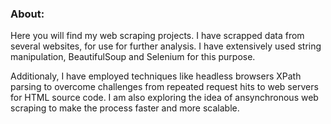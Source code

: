 ### About:
Here you will find my web scraping projects. I have scrapped data from several websites, for use for further analysis. I have extensively used string manipulation, BeautifulSoup and Selenium for this purpose.

Additionaly, I have employed techniques like headless browsers XPath parsing to overcome challenges from repeated request hits to web servers for HTML source code. I am also exploring the idea of ansynchronous web scraping to make the process faster and more scalable. 
